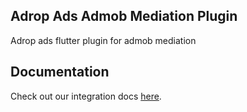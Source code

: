 Adrop Ads Admob Mediation Plugin
---------------
Adrop ads flutter plugin for admob mediation

Documentation
-------------
Check out our integration docs [here](https://docs.adrop.io/v/korean/fundamentals/get-started-with-adrop/add-adrop-to-flutter).

